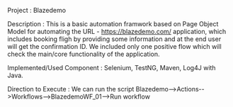 Project : Blazedemo 

Description : This is a basic automation framwork based on Page Object Model for automating the URL - https://blazedemo.com/ application, which includes booking fligh by providing some information and at the end user will get the confirmation ID. We included only one positive flow which will check the main/core functionality of the application.

Implemented/Used Component : Selenium, TestNG, Maven, Log4J with Java.

Direction to Execute : We can run the script Blazedemo-->Actions-->Workflows-->BlazedemoWF_01-->Run workflow
